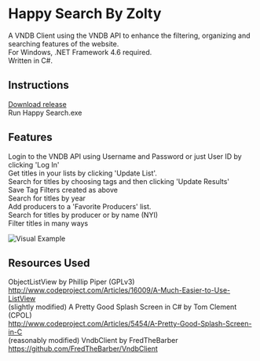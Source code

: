 # Happy Search By Zolty
A VNDB Client using the VNDB API to enhance the filtering, organizing and searching features of the website.  
For Windows, .NET Framework 4.6 required.  
Written in C#.  

## Instructions
[Download release](https://github.com/Zoltanar/Happy-Search/releases)  
Run Happy Search.exe  

## Features
Login to the VNDB API using Username and Password or just User ID by clicking 'Log In'  
Get titles in your lists by clicking 'Update List'.  
Search for titles by choosing tags and then clicking 'Update Results'  
Save Tag Filters created as above  
Search for titles by year  
Add producers to a 'Favorite Producers' list.  
Search for titles by producer or by name (NYI)  
Filter titles in many ways   

![Visual Example](https://s19.postimg.org/iq3dgce8z/happysearch100.png)  

## Resources Used
ObjectListView by Phillip Piper (GPLv3)  
http://www.codeproject.com/Articles/16009/A-Much-Easier-to-Use-ListView  
(slightly modified) A Pretty Good Splash Screen in C# by Tom Clement (CPOL)  
http://www.codeproject.com/Articles/5454/A-Pretty-Good-Splash-Screen-in-C  
(reasonably modified) VndbClient by FredTheBarber  
https://github.com/FredTheBarber/VndbClient  
